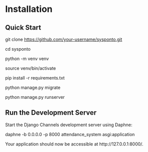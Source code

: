# Installation

## Quick Start
git clone https://github.com/your-username/sysponto.git
<p>cd sysponto
<p>python -m venv venv
<p>source venv/bin/activate
<p>pip install -r requirements.txt
<p>python manage.py migrate
<p>python manage.py runserver

## Run the Development Server
Start the Django Channels development server using Daphne:

<p>daphne -b 0.0.0.0 -p 8000 attendance_system asgi:application

<p>Your application should now be accessible at http://127.0.0.1:8000/.

